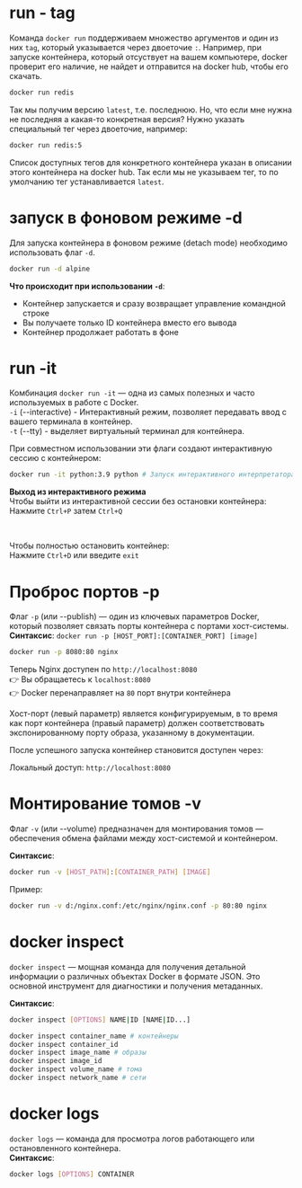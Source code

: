 # run - tag
Команда `docker run` поддерживаем множество аргументов и один из них `tag`, который указывается через двоеточие `:`. Например, при запуске контейнера, который отсуствует на вашем компьютере, docker проверит его наличие, не найдет и отправится на docker hub, чтобы его скачать.  
```bash
docker run redis
```  
Так мы получим версию `latest`, т.е. последнюю. Но, что если мне нужна не последняя а какая-то конкретная версия? Нужно указать специальный тег через двоеточие, например:  
```bash
docker run redis:5
```  
Список доступных тегов для конкретного контейнера указан в описании этого контейнера на docker hub. Так если мы не указываем тег, то по умолчанию тег устанавливается `latest`.

# запуск в фоновом режиме -d
Для запуска контейнера в фоновом режиме (detach mode) необходимо использовать флаг `-d`.
```bash
docker run -d alpine
```  
**Что происходит при использовании `-d`**:  
* Контейнер запускается и сразу возвращает управление командной строке  
* Вы получаете только ID контейнера вместо его вывода  
* Контейнер продолжает работать в фоне  

# run -it
Комбинация `docker run -it` — одна из самых полезных и часто используемых в работе с Docker.  
`-i` (--interactive) - Интерактивный режим, позволяет передавать ввод с вашего терминала в контейнер.  
`-t` (--tty) - выделяет виртуальный терминал для контейнера.  

При совместном использовании эти флаги создают интерактивную сессию с контейнером:  
```bash
docker run -it python:3.9 python # Запуск интерактивного интерпретатора Python
```  
**Выход из интерактивного режима**  
Чтобы выйти из интерактивной сессии без остановки контейнера:  
Нажмите `Ctrl+P` затем `Ctrl+Q`   

<br>

Чтобы полностью остановить контейнер:  
Нажмите `Ctrl+D` или введите `exit`

# Проброс портов -p
Флаг `-p` (или --publish) — один из ключевых параметров Docker, который позволяет связать порты контейнера с портами хост-системы.   
**Синтаксис**: 
`docker run -p [HOST_PORT]:[CONTAINER_PORT] [image]`  
```bash
docker run -p 8080:80 nginx
```
Теперь Nginx доступен по `http://localhost:8080`  
👉 Вы обращаетесь к `localhost:8080`  
👉 Docker перенаправляет на `80` порт внутри контейнера  

Хост-порт (левый параметр) является конфигурируемым, в то время как порт контейнера (правый параметр) должен соответствовать экспонированному порту образа, указанному в документации.  

После успешного запуска контейнер становится доступен через:

Локальный доступ: `http://localhost:8080`  

# Монтирование томов -v

Флаг `-v` (или --volume) предназначен для монтирования томов — обеспечения обмена файлами между хост-системой и контейнером.  

**Синтаксис**: 
```bash 
docker run -v [HOST_PATH]:[CONTAINER_PATH] [IMAGE]
```  

Пример:  
```bash
docker run -v d:/nginx.conf:/etc/nginx/nginx.conf -p 80:80 nginx
```

# docker inspect
`docker inspect` — мощная команда для получения детальной информации о различных объектах Docker в формате JSON. Это основной инструмент для диагностики и получения метаданных.  

**Синтаксис**:  
```bash
docker inspect [OPTIONS] NAME|ID [NAME|ID...]
```
```bash
docker inspect container_name # контейнеры
docker inspect container_id
docker inspect image_name # образы
docker inspect image_id
docker inspect volume_name # тома
docker inspect network_name # сети
```

# docker logs
`docker logs` — команда для просмотра логов работающего или остановленного контейнера.  
**Синтаксис**:  
```bash
docker logs [OPTIONS] CONTAINER
```